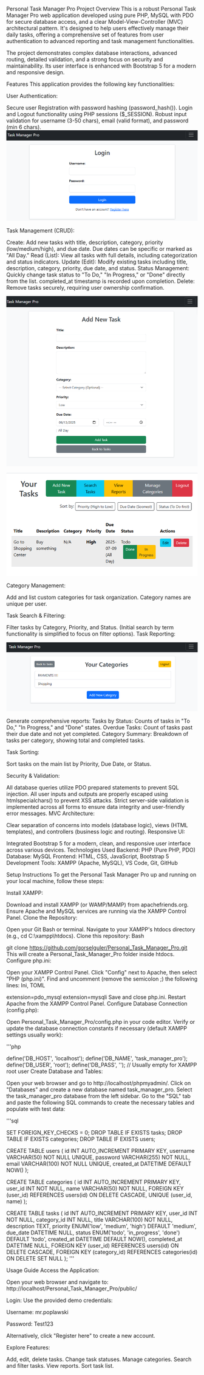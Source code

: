 Personal Task Manager Pro
Project Overview
This is a robust Personal Task Manager Pro web application developed using pure PHP, MySQL with PDO for secure database access, and a clear Model-View-Controller (MVC) architectural pattern. It's designed to help users effectively manage their daily tasks, offering a comprehensive set of features from user authentication to advanced reporting and task management functionalities.

The project demonstrates complex database interactions, advanced routing, detailed validation, and a strong focus on security and maintainability. Its user interface is enhanced with Bootstrap 5 for a modern and responsive design.

Features
This application provides the following key functionalities:

User Authentication:

Secure user Registration with password hashing (password_hash()).
Login and Logout functionality using PHP sessions ($_SESSION).
Robust input validation for username (3-50 chars), email (valid format), and password (min 6 chars).
![Login](Login.png)

Task Management (CRUD):

Create: Add new tasks with title, description, category, priority (low/medium/high), and due date. Due dates can be specific or marked as "All Day."
Read (List): View all tasks with full details, including categorization and status indicators.
Update (Edit): Modify existing tasks including title, description, category, priority, due date, and status.
Status Management: Quickly change task status to "To Do," "In Progress," or "Done" directly from the list. completed_at timestamp is recorded upon completion.
Delete: Remove tasks securely, requiring user ownership confirmation.

![Task_List](Add_Task.png)

![Task_List](Main_Screen.png)

Category Management:

Add and list custom categories for task organization. Category names are unique per user.

Task Search & Filtering:

Filter tasks by Category, Priority, and Status. (Initial search by term functionality is simplified to focus on filter options).
Task Reporting:

![Categories](Categories.png)

Generate comprehensive reports:
Tasks by Status: Counts of tasks in "To Do," "In Progress," and "Done" states.
Overdue Tasks: Count of tasks past their due date and not yet completed.
Category Summary: Breakdown of tasks per category, showing total and completed tasks.

Task Sorting:

Sort tasks on the main list by Priority, Due Date, or Status.

Security & Validation:

All database queries utilize PDO prepared statements to prevent SQL injection.
All user inputs and outputs are properly escaped using htmlspecialchars() to prevent XSS attacks.
Strict server-side validation is implemented across all forms to ensure data integrity and user-friendly error messages.
MVC Architecture:

Clear separation of concerns into models (database logic), views (HTML templates), and controllers (business logic and routing).
Responsive UI:

Integrated Bootstrap 5 for a modern, clean, and responsive user interface across various devices.
Technologies Used
Backend: PHP (Pure PHP, PDO)
Database: MySQL
Frontend: HTML, CSS, JavaScript, Bootstrap 5
Development Tools: XAMPP (Apache, MySQL), VS Code, Git, GitHub

Setup Instructions
To get the Personal Task Manager Pro up and running on your local machine, follow these steps:

Install XAMPP:

Download and install XAMPP (or WAMP/MAMP) from apachefriends.org.
Ensure Apache and MySQL services are running via the XAMPP Control Panel.
Clone the Repository:

Open your Git Bash or terminal.
Navigate to your XAMPP's htdocs directory (e.g., cd C:\xampp\htdocs\).
Clone this repository:
Bash

git clone https://github.com/gorselguler/Personal_Task_Manager_Pro.git
This will create a Personal_Task_Manager_Pro folder inside htdocs.
Configure php.ini:

Open your XAMPP Control Panel.
Click "Config" next to Apache, then select "PHP (php.ini)".
Find and uncomment (remove the semicolon ;) the following lines:
Ini, TOML

extension=pdo_mysql
extension=mysqli
Save and close php.ini.
Restart Apache from the XAMPP Control Panel.
Configure Database Connection (config.php):

Open Personal_Task_Manager_Pro/config.php in your code editor.
Verify or update the database connection constants if necessary (default XAMPP settings usually work):

'''php

define('DB_HOST', 'localhost');
define('DB_NAME', 'task_manager_pro');
define('DB_USER', 'root');
define('DB_PASS', ''); // Usually empty for XAMPP root user
Create Database and Tables:

Open your web browser and go to http://localhost/phpmyadmin/.
Click on "Databases" and create a new database named task_manager_pro.
Select the task_manager_pro database from the left sidebar.
Go to the "SQL" tab and paste the following SQL commands to create the necessary tables and populate with test data:

'''sql

SET FOREIGN_KEY_CHECKS = 0;
DROP TABLE IF EXISTS tasks;
DROP TABLE IF EXISTS categories;
DROP TABLE IF EXISTS users;

CREATE TABLE users (
    id INT AUTO_INCREMENT PRIMARY KEY,
    username VARCHAR(50) NOT NULL UNIQUE,
    password VARCHAR(255) NOT NULL,
    email VARCHAR(100) NOT NULL UNIQUE,
    created_at DATETIME DEFAULT NOW()
);

CREATE TABLE categories (
    id INT AUTO_INCREMENT PRIMARY KEY,
    user_id INT NOT NULL,
    name VARCHAR(50) NOT NULL,
    FOREIGN KEY (user_id) REFERENCES users(id) ON DELETE CASCADE,
    UNIQUE (user_id, name)
);

CREATE TABLE tasks (
    id INT AUTO_INCREMENT PRIMARY KEY,
    user_id INT NOT NULL,
    category_id INT NULL,
    title VARCHAR(100) NOT NULL,
    description TEXT,
    priority ENUM('low', 'medium', 'high') DEFAULT 'medium',
    due_date DATETIME NULL,
    status ENUM('todo', 'in_progress', 'done') DEFAULT 'todo',
    created_at DATETIME DEFAULT NOW(),
    completed_at DATETIME NULL,
    FOREIGN KEY (user_id) REFERENCES users(id) ON DELETE CASCADE,
    FOREIGN KEY (category_id) REFERENCES categories(id) ON DELETE SET NULL
);
'''

Usage Guide
Access the Application:

Open your web browser and navigate to: http://localhost/Personal_Task_Manager_Pro/public/

Login:
Use the provided demo credentials:

Username: mr.poplawski

Password: Test123

Alternatively, click "Register here" to create a new account.

Explore Features:

Add, edit, delete tasks.
Change task statuses.
Manage categories.
Search and filter tasks.
View reports.
Sort task list.


